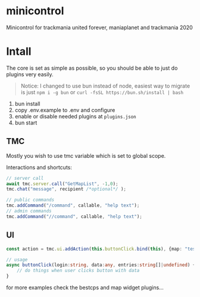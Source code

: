 # minicontrol
Minicontrol for trackmania united forever, maniaplanet and trackmania 2020

# Intall

The core is set as simple as possible, so you should be able to just do plugins very easily.
> Notice: I changed to use bun instead of node, easiest way to migrate is just  `npm i -g bun`
> or `curl -fsSL https://bun.sh/install | bash`

1. bun install
2. copy .env.example to .env and configure
3. enable or disable needed plugins at `plugins.json` 
4. bun start

## TMC

Mostly you wish to use tmc variable which is set to global scope.


Interactions and shortcuts:

```ts
// server call
await tmc.server.call("GetMapList", -1,0);
tmc.chat("message", recipient /*optional*/ );

// public commands
tmc.addCommand("/command", callable, "help text");
// admin commands
tmc.addCommand("//command", callable, "help text");
```

## UI
```ts
const action = tmc.ui.addAction(this.buttonClick.bind(this), {map: "testmap", id: 47}); // this return generated action id for the button click

// usage
async buttonClick(login:string, data:any, entries:string[]|undefined) {
    // do things when user clicks button with data
}
```

for more examples check the bestcps and map widget plugins...
